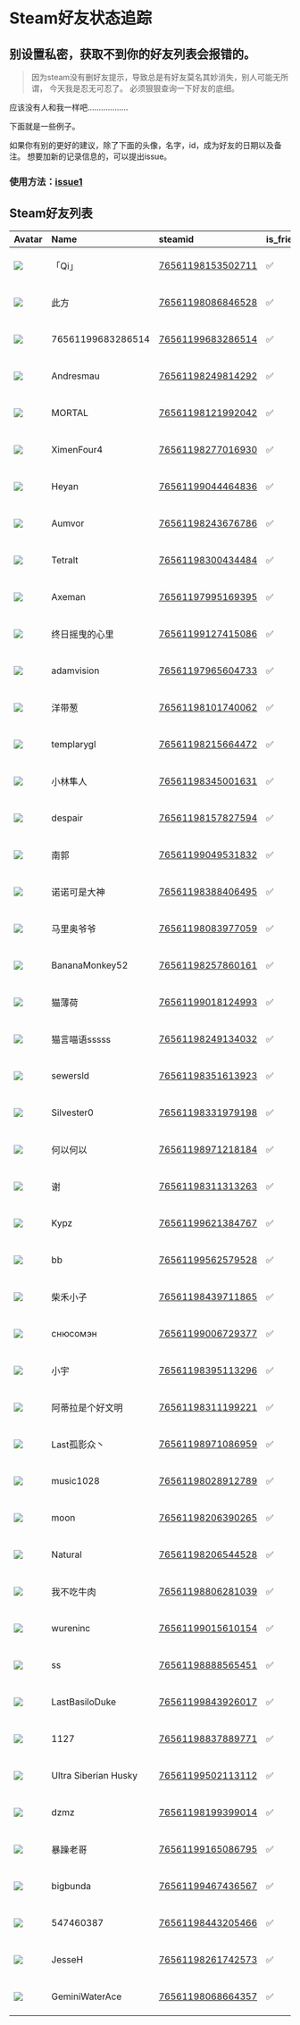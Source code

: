 # Steam好友状态追踪
## 别设置私密，获取不到你的好友列表会报错的。

> 因为steam没有删好友提示，导致总是有好友莫名其妙消失，别人可能无所谓，
> 今天我是忍无可忍了。 必须狠狠查询一下好友的底细。

应该没有人和我一样吧………………

下面就是一些例子。

如果你有别的更好的建议，除了下面的头像，名字，id，成为好友的日期以及备注。 想要加新的记录信息的，可以提出issue。

### 使用方法：[issue1](https://github.com/systemannounce/SteamFriends/issues/1)



## Steam好友列表
| Avatar                                                                            | Name                 | steamid                                                                     | is_friend   | BFD                 | removed_time   | Remark   |
|:----------------------------------------------------------------------------------|:---------------------|:----------------------------------------------------------------------------|:------------|:--------------------|:---------------|:---------|
| ![](https://avatars.steamstatic.com/a6fd0e49b4e0739a561482965aa1952c479b6ede.jpg) | 「Qi」                 | [76561198153502711](https://steamcommunity.com/profiles/76561198153502711/) | ✅           | 2023-11-08 13:58:23 |                |          |
| ![](https://avatars.steamstatic.com/d5600f93c830be2024aa5ff077a4edc713cc7e3d.jpg) | 此方                   | [76561198086846528](https://steamcommunity.com/profiles/76561198086846528/) | ✅           | 2025-04-17 12:30:27 |                |          |
| ![](https://avatars.steamstatic.com/fef49e7fa7e1997310d705b2a6158ff8dc1cdfeb.jpg) | 76561199683286514    | [76561199683286514](https://steamcommunity.com/profiles/76561199683286514/) | ✅           | 2024-09-08 02:26:20 |                |          |
| ![](https://avatars.steamstatic.com/bab2eaea37e9d6b718dd82f388ea9b9d84ad2b2f.jpg) | Andresmau            | [76561198249814292](https://steamcommunity.com/profiles/76561198249814292/) | ✅           | 2023-11-08 15:59:58 |                |          |
| ![](https://avatars.steamstatic.com/12fcb5b82a89603955e580e128da852641aba915.jpg) | MORTAL               | [76561198121992042](https://steamcommunity.com/profiles/76561198121992042/) | ✅           | 2023-12-29 23:22:14 |                |          |
| ![](https://avatars.steamstatic.com/f7487f3ecfd396a65f992adbe7ba576d0271223b.jpg) | XimenFour4           | [76561198277016930](https://steamcommunity.com/profiles/76561198277016930/) | ✅           | 2022-03-12 15:30:40 |                |          |
| ![](https://avatars.steamstatic.com/38c914c87f2249f0959d63e4f2703ae64130e040.jpg) | Heyan                | [76561199044464836](https://steamcommunity.com/profiles/76561199044464836/) | ✅           | 2024-10-13 06:09:37 |                |          |
| ![](https://avatars.steamstatic.com/253e5ceae64375b6b1145f4d7aff92d6e205d403.jpg) | Aumvor               | [76561198243676786](https://steamcommunity.com/profiles/76561198243676786/) | ✅           | 2024-06-23 21:05:37 |                |          |
| ![](https://avatars.steamstatic.com/79a8119bd2a027755f93872d0d09b959909a0405.jpg) | Tetralt              | [76561198300434484](https://steamcommunity.com/profiles/76561198300434484/) | ✅           | 2021-11-16 11:44:20 |                |          |
| ![](https://avatars.steamstatic.com/fdd62877f816cb4e3ddabb7620b84bc067e388b0.jpg) | Axeman               | [76561197995169395](https://steamcommunity.com/profiles/76561197995169395/) | ✅           | 2023-10-27 14:07:54 |                |          |
| ![](https://avatars.steamstatic.com/ade77a4a8e748ee36ee96be74a67ee57a2d7e8e3.jpg) | 终日摇曳的心里              | [76561199127415086](https://steamcommunity.com/profiles/76561199127415086/) | ✅           | 2023-12-04 16:28:25 |                |          |
| ![](https://avatars.steamstatic.com/de53583fe64b71c0f2e17065cac7d73bef864e64.jpg) | adamvision           | [76561197965604733](https://steamcommunity.com/profiles/76561197965604733/) | ✅           | 2025-02-26 09:39:03 |                |          |
| ![](https://avatars.steamstatic.com/3e8bf5378c9f76c6ff60531a7d1b51f6a0a9c9b9.jpg) | 洋带葱                  | [76561198101740062](https://steamcommunity.com/profiles/76561198101740062/) | ✅           | 2021-11-25 08:12:14 |                |          |
| ![](https://avatars.steamstatic.com/fef49e7fa7e1997310d705b2a6158ff8dc1cdfeb.jpg) | templarygl           | [76561198215664472](https://steamcommunity.com/profiles/76561198215664472/) | ✅           | 2021-05-20 05:23:59 |                |          |
| ![](https://avatars.steamstatic.com/312d0c37caa2b777562f32886e1a0eafd870a3b1.jpg) | 小林隼人                 | [76561198345001631](https://steamcommunity.com/profiles/76561198345001631/) | ✅           | 2021-05-15 06:59:52 |                |          |
| ![](https://avatars.steamstatic.com/1a606fafa04aba2657b57e0f927d2364dd9ee413.jpg) | despair              | [76561198157827594](https://steamcommunity.com/profiles/76561198157827594/) | ✅           | 2024-05-10 17:57:00 |                |          |
| ![](https://avatars.steamstatic.com/4ba469b4c0810148ebc2ad30740f39687d60de66.jpg) | 南郭                   | [76561199049531832](https://steamcommunity.com/profiles/76561199049531832/) | ✅           | 2025-04-13 15:27:42 |                |          |
| ![](https://avatars.steamstatic.com/4042a95ff28255f32d495f67dda97464fadc7ac3.jpg) | 诺诺可是大神               | [76561198388406495](https://steamcommunity.com/profiles/76561198388406495/) | ✅           | 2025-05-02 01:38:20 |                |          |
| ![](https://avatars.steamstatic.com/37cb8fa2ddc7c562bc34b08be92d00afca5dfeac.jpg) | 马里奥爷爷                | [76561198083977059](https://steamcommunity.com/profiles/76561198083977059/) | ✅           | 2025-06-21 03:53:44 |                |          |
| ![](https://avatars.steamstatic.com/8b4a00086bc18027dc100333be5a832ea9f079c0.jpg) | BananaMonkey52       | [76561198257860161](https://steamcommunity.com/profiles/76561198257860161/) | ✅           | 2023-11-08 10:39:17 |                |          |
| ![](https://avatars.steamstatic.com/faf2d2e70b0dfafd6cd8cb420190b0ab00e09468.jpg) | 猫薄荷                  | [76561199018124993](https://steamcommunity.com/profiles/76561199018124993/) | ✅           | 2024-09-21 05:11:36 |                |          |
| ![](https://avatars.steamstatic.com/dfc5856abb7a5c3d7d0c64594600a554f4c338b7.jpg) | 猫言喵语sssss            | [76561198249134032](https://steamcommunity.com/profiles/76561198249134032/) | ✅           | 2024-12-02 03:08:33 |                |          |
| ![](https://avatars.steamstatic.com/30eb807710b5df074b126cf008402b8be39ea5cd.jpg) | sewersld             | [76561198351613923](https://steamcommunity.com/profiles/76561198351613923/) | ✅           | 2024-11-16 16:03:29 |                |          |
| ![](https://avatars.steamstatic.com/1c0b5c37a442a2d39f32902ec42f2e26ba6a142e.jpg) | Silvester0           | [76561198331979198](https://steamcommunity.com/profiles/76561198331979198/) | ✅           | 2022-01-22 05:50:43 |                |          |
| ![](https://avatars.steamstatic.com/9446cf28b93547f11e22d57e8af97aa8853d8dc2.jpg) | 何以何以                 | [76561198971218184](https://steamcommunity.com/profiles/76561198971218184/) | ✅           | 2021-12-05 07:25:58 |                |          |
| ![](https://avatars.steamstatic.com/4cb3ebb148c33c8a489507081decc463e93f5684.jpg) | 谢                    | [76561198311313263](https://steamcommunity.com/profiles/76561198311313263/) | ✅           | 2025-04-17 11:30:27 |                |          |
| ![](https://avatars.steamstatic.com/d77680440efaf696a07d866219cec36195b5cea3.jpg) | Kypz                 | [76561199621384767](https://steamcommunity.com/profiles/76561199621384767/) | ✅           | 2024-02-09 14:12:01 |                |          |
| ![](https://avatars.steamstatic.com/c2661571d3854ae787085c1721526787c8b23f99.jpg) | bb                   | [76561199562579528](https://steamcommunity.com/profiles/76561199562579528/) | ✅           | 2023-12-02 17:51:55 |                |          |
| ![](https://avatars.steamstatic.com/47fb2948c4cfc2f520ccc2de6bea88eb72850431.jpg) | 柴禾小子                 | [76561198439711865](https://steamcommunity.com/profiles/76561198439711865/) | ✅           | 2021-12-10 15:52:46 |                |          |
| ![](https://avatars.steamstatic.com/0f243a1e1d7a21507d1f34745ede0215fa05c6df.jpg) | снюсомэн             | [76561199006729377](https://steamcommunity.com/profiles/76561199006729377/) | ✅           | 2024-05-18 10:34:19 |                |          |
| ![](https://avatars.steamstatic.com/fda7e912795ce325e11056a968979d0d9612a32f.jpg) | 小宇                   | [76561198395113296](https://steamcommunity.com/profiles/76561198395113296/) | ✅           | 2022-06-14 12:01:44 |                |          |
| ![](https://avatars.steamstatic.com/491d6bac054977131a2ca2e1ccc2ee005ce46094.jpg) | 阿蒂拉是个好文明             | [76561198311199221](https://steamcommunity.com/profiles/76561198311199221/) | ✅           | 2021-05-15 04:56:53 |                |          |
| ![](https://avatars.steamstatic.com/409b94de5a6d8d50c5bfa624ace3186ca43b0ec1.jpg) | Last孤影众丶             | [76561198971086959](https://steamcommunity.com/profiles/76561198971086959/) | ✅           | 2025-04-18 13:47:47 |                |          |
| ![](https://avatars.steamstatic.com/61fb61b5eed2b63d7974f77980c19a547c3c99a2.jpg) | music1028            | [76561198028912789](https://steamcommunity.com/profiles/76561198028912789/) | ✅           | 2021-05-13 19:22:57 |                |          |
| ![](https://avatars.steamstatic.com/50fe38deb29c1a62c0bcce68eb5a8e7f9db609c3.jpg) | moon                 | [76561198206390265](https://steamcommunity.com/profiles/76561198206390265/) | ✅           | 2022-07-25 07:22:38 |                |          |
| ![](https://avatars.steamstatic.com/0e96fd1da4c91017a7c1de980d6361b139e6831d.jpg) | Natural              | [76561198206544528](https://steamcommunity.com/profiles/76561198206544528/) | ✅           | 2025-04-03 01:32:28 |                |          |
| ![](https://avatars.steamstatic.com/62f2677e2530850b80e882f7cd427fe7233c1824.jpg) | 我不吃牛肉                | [76561198806281039](https://steamcommunity.com/profiles/76561198806281039/) | ✅           | 2022-05-07 02:10:28 |                |          |
| ![](https://avatars.steamstatic.com/6723cdca4501939ab6edc12eccdbc43b402de843.jpg) | wureninc             | [76561199015610154](https://steamcommunity.com/profiles/76561199015610154/) | ✅           | 2024-07-17 11:17:59 |                |          |
| ![](https://avatars.steamstatic.com/de8f07ca9f2ce7be58b03145e623bcc0d63ded4a.jpg) | ss                   | [76561198888565451](https://steamcommunity.com/profiles/76561198888565451/) | ✅           | 2024-01-17 13:43:06 |                |          |
| ![](https://avatars.steamstatic.com/faca5eebc9245f2afb9837670fcb161e28c81e04.jpg) | LastBasiloDuke       | [76561199843926017](https://steamcommunity.com/profiles/76561199843926017/) | ✅           | 2025-04-07 02:58:39 |                |          |
| ![](https://avatars.steamstatic.com/b86ba390cb11f0706a2bdd9397dc2bb65cc19d94.jpg) | 1127                 | [76561198837889771](https://steamcommunity.com/profiles/76561198837889771/) | ✅           | 2025-04-16 02:15:48 |                |          |
| ![](https://avatars.steamstatic.com/7c7ba98fb33fc3b6a4df1449cc3e31683ddc1740.jpg) | Ultra Siberian Husky | [76561199502113112](https://steamcommunity.com/profiles/76561199502113112/) | ✅           | 2025-04-27 11:22:35 |                |          |
| ![](https://avatars.steamstatic.com/44b65fa70c3df3819aa00d7b9cb13a40ac7cc2dc.jpg) | dzmz                 | [76561198199399014](https://steamcommunity.com/profiles/76561198199399014/) | ✅           | 2022-03-10 06:05:11 |                |          |
| ![](https://avatars.steamstatic.com/d3eb39d70f297a4191bea908797cd7972a77ad86.jpg) | 暴躁老哥                 | [76561199165086795](https://steamcommunity.com/profiles/76561199165086795/) | ✅           | 2025-06-21 04:53:30 |                |          |
| ![](https://avatars.steamstatic.com/f730dbb059c9e2f19c8faac626eaea677ff8d50a.jpg) | bigbunda             | [76561199467436567](https://steamcommunity.com/profiles/76561199467436567/) | ✅           | 2024-04-19 14:11:13 |                |          |
| ![](https://avatars.steamstatic.com/fef49e7fa7e1997310d705b2a6158ff8dc1cdfeb.jpg) | 547460387            | [76561198443205466](https://steamcommunity.com/profiles/76561198443205466/) | ✅           | 2023-08-17 14:48:58 |                |          |
| ![](https://avatars.steamstatic.com/713c2fc1819a33c833adffa6a873d89f2aae175f.jpg) | JesseH               | [76561198261742573](https://steamcommunity.com/profiles/76561198261742573/) | ✅           | 2024-12-25 11:44:15 |                |          |
| ![](https://avatars.steamstatic.com/2fd167bff8f0cfd2995dfbcc05ef3933c0687525.jpg) | GeminiWaterAce       | [76561198068664357](https://steamcommunity.com/profiles/76561198068664357/) | ✅           | 2025-07-08 10:21:58 |                |          |